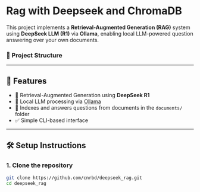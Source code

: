 # Rag with Deepseek and ChromaDB


This project implements a **Retrieval-Augmented Generation (RAG)** system using **DeepSeek LLM (R1)** via **Ollama**, enabling local LLM-powered question answering over your own documents.

### 📂 Project Structure

---

## 🚀 Features

- 🔗 Retrieval-Augmented Generation using **DeepSeek R1**
- 🧠 Local LLM processing via [Ollama](https://ollama.com/)
- 📄 Indexes and answers questions from documents in the `documents/` folder
- ✅ Simple CLI-based interface

---

## 🛠️ Setup Instructions

### 1. Clone the repository
```bash
git clone https://github.com/cnrbd/deepseek_rag.git
cd deepseek_rag
```

